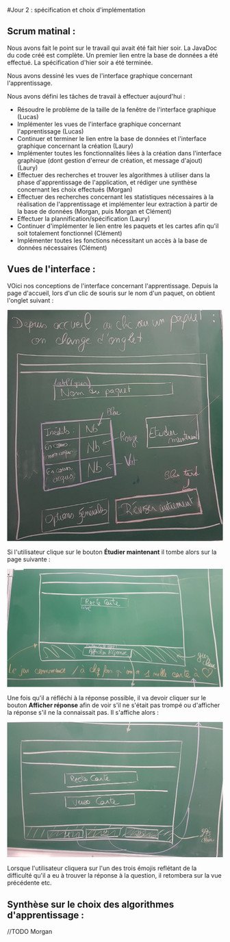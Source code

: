 #Jour 2 : spécification et choix d'implémentation

## Scrum matinal : 
Nous avons fait le point sur le travail qui avait été fait hier soir. La JavaDoc du code créé est complète. Un premier lien entre la base de données a été effectué. La spécification d'hier soir a été terminée.

Nous avons dessiné les vues de l'interface graphique concernant l'apprentissage.

Nous avons défini les tâches de travail à effectuer aujourd'hui :

- Résoudre le problème de la taille de la fenêtre de l'interface graphique (Lucas)
- Implémenter les vues de l'interface graphique concernant l'apprentissage (Lucas)
- Continuer et terminer le lien entre la base de données et l'interface graphique concernant la création (Laury)
- Implémenter toutes les fonctionnalités liées à la création dans l'interface graphique (dont gestion d'erreur de création, et message d'ajout) (Laury)
- Effectuer des recherches et trouver les algorithmes à utiliser dans la phase d'apprentissage de l'application, et rédiger une synthèse concernant les choix effectués (Morgan)
- Effectuer des recherches concernant les statistiques nécessaires à la réalisation de l'apprentissage et implémenter leur extraction à partir de la base de données (Morgan, puis Morgan et Clément)
-  Effectuer la plannification/spécification (Laury)
- Continuer d'implémenter le lien entre les paquets et les cartes afin qu'il soit totalement fonctionnel (Clément)
- Implémenter toutes les fonctions nécessitant un accès à la base de données nécessaires (Clément)

## Vues de l'interface :

VOici nos conceptions de l'interface concernant l'apprentissage. Depuis la page d'accueil, lors d'un clic de souris sur le nom d'un paquet, on obtient l'onglet suivant :

<img src="Specification/zoom_paquet.jpg">

Si l'utilisateur clique sur le bouton **Étudier maintenant** il tombe alors sur la page suivante :

<img src="Specification/apprentissage_question.jpg">

Une fois qu'il a réfléchi à la réponse possible, il va devoir cliquer sur le bouton **Afficher réponse** afin de voir s'il ne s'était pas trompé ou d'afficher la réponse s'il ne la connaissait pas. Il s'affiche alors :

<img src="Specification/apprentissage_reponse.jpg">

Lorsque l'utilisateur cliquera sur l'un des trois émojis reflétant de la difficulté qu'il a eu à trouver la réponse à la question, il retombera sur la vue précédente etc. 


## Synthèse sur le choix des algorithmes d'apprentissage :

//TODO Morgan

